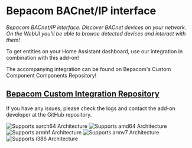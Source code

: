 # Bepacom BACnet/IP interface

_Bepacom BACnet/IP interface. Discover BACnet devices on your network. On the WebUI you'll be able to browse detected devices and interact with them!_

To get entities on your Home Assistant dashboard, use our integration in combination with this add-on!

The accompanying integration can be found on Bepacom's Custom Component Components Repository!

## [Bepacom Custom Integration Repository](https://github.com/Bepacom-Raalte/bepacom-custom_components)

If you have any issues, please check the logs and contact the add-on developer at the GitHub repository.

![Supports aarch64 Architecture][aarch64-shield]
![Supports amd64 Architecture][amd64-shield]
![Supports armhf Architecture][armhf-shield]
![Supports armv7 Architecture][armv7-shield]
![Supports i386 Architecture][i386-shield]

[aarch64-shield]: https://img.shields.io/badge/aarch64-yes-green.svg
[amd64-shield]: https://img.shields.io/badge/amd64-yes-green.svg
[armhf-shield]: https://img.shields.io/badge/armhf-yes-green.svg
[armv7-shield]: https://img.shields.io/badge/armv7-yes-green.svg
[i386-shield]: https://img.shields.io/badge/i386-yes-green.svg
